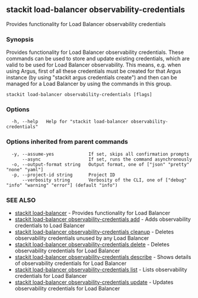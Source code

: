 ## stackit load-balancer observability-credentials

Provides functionality for Load Balancer observability credentials

### Synopsis

Provides functionality for Load Balancer observability credentials. These commands can be used to store and update existing credentials, which are valid to be used for Load Balancer observability. This means, e.g. when using Argus, first of all these credentials must be created for that Argus instance (by using "stackit argus credentials create") and then can be managed for a Load Balancer by using the commands in this group.

```
stackit load-balancer observability-credentials [flags]
```

### Options

```
  -h, --help   Help for "stackit load-balancer observability-credentials"
```

### Options inherited from parent commands

```
  -y, --assume-yes             If set, skips all confirmation prompts
      --async                  If set, runs the command asynchronously
  -o, --output-format string   Output format, one of ["json" "pretty" "none" "yaml"]
  -p, --project-id string      Project ID
      --verbosity string       Verbosity of the CLI, one of ["debug" "info" "warning" "error"] (default "info")
```

### SEE ALSO

* [stackit load-balancer](./stackit_load-balancer.md)	 - Provides functionality for Load Balancer
* [stackit load-balancer observability-credentials add](./stackit_load-balancer_observability-credentials_add.md)	 - Adds observability credentials to Load Balancer
* [stackit load-balancer observability-credentials cleanup](./stackit_load-balancer_observability-credentials_cleanup.md)	 - Deletes observability credentials unused by any Load Balancer
* [stackit load-balancer observability-credentials delete](./stackit_load-balancer_observability-credentials_delete.md)	 - Deletes observability credentials for Load Balancer
* [stackit load-balancer observability-credentials describe](./stackit_load-balancer_observability-credentials_describe.md)	 - Shows details of observability credentials for Load Balancer
* [stackit load-balancer observability-credentials list](./stackit_load-balancer_observability-credentials_list.md)	 - Lists observability credentials for Load Balancer
* [stackit load-balancer observability-credentials update](./stackit_load-balancer_observability-credentials_update.md)	 - Updates observability credentials for Load Balancer

